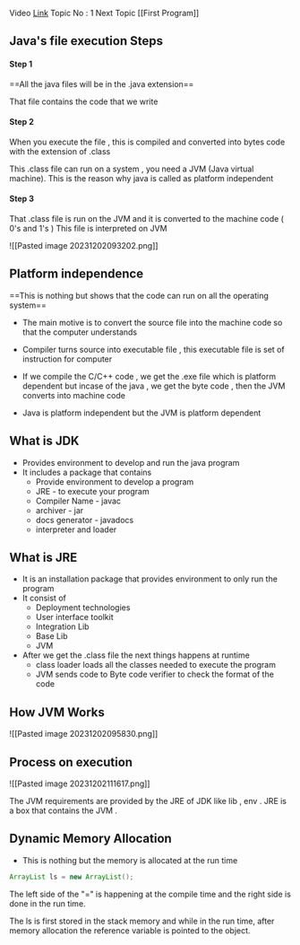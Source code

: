 Video [Link](https://youtu.be/4EP8YzcN0hQ?si=OjKwPlTzFmwAowEy)
Topic No : 1
Next Topic [[First Program]]
## Java's file execution Steps

#### Step 1

==All the java files will be in the .java extension==

That file contains the code that we write 
#### Step 2

When you execute the file , this is compiled and converted into bytes code with the extension of .class 

This .class file can run on a system , you need a JVM (Java virtual machine). This is the reason why java is called as platform independent 

#### Step 3

That .class file is run on the JVM and it is converted to the machine code ( 0's and 1's )
This file is interpreted on JVM 

![[Pasted image 20231202093202.png]]

## Platform independence

==This is nothing but shows that the code can run on all the operating system==

- The main motive is to convert the source file into the machine code so that the computer understands
- Compiler turns source into executable file , this executable file is set of instruction for computer

- If we compile the C/C++ code , we get the .exe file which is platform dependent
  but incase of the java , we get the byte code , then the JVM converts into machine code
- Java is platform independent but the JVM is platform dependent


## What is JDK

- Provides environment to develop and run the java program
- It includes a package that contains
	 - Provide environment to develop a program
	 - JRE - to execute your program
	 - Compiler Name  - javac
	 - archiver - jar
	 - docs generator - javadocs
	 - interpreter and loader

## What is JRE

- It is an installation package that provides environment to only run the program 
- It consist of 
	- Deployment technologies
	- User interface toolkit
	- Integration Lib
	- Base Lib
	- JVM
- After we get the .class file the next things happens at runtime 
	- class loader loads all the classes needed to execute the program 
	- JVM sends code to Byte code verifier to check the format of the code


## How JVM Works

![[Pasted image 20231202095830.png]]


## Process on execution

![[Pasted image 20231202111617.png]]

The JVM requirements are provided by the JRE of JDK like lib , env .
JRE is a box that contains the JVM . 

## Dynamic Memory Allocation

- This is nothing but the memory is allocated at the run time

```Java
ArrayList ls = new ArrayList();
```

The left side of the "=" is happening at the compile time and the right side is done in the run time.

The ls is first stored in the stack memory and while in the run time, after memory allocation the reference variable is pointed to the object.